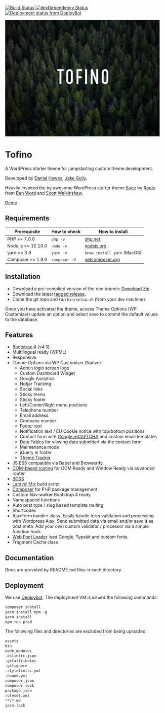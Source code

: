 [![Build Status](https://travis-ci.org/creativedotdesign/tofino.svg)](https://travis-ci.org/creativedotdesign/tofino) [![devDependency Status](https://david-dm.org/creativedotdesign/tofino/dev-status.svg)](https://david-dm.org/creativedotdesign/tofino#info=devDependencies) [![Deployment status from DeployBot](https://lambdacreatives.deploybot.com/badge/77558060036000/47551.svg)](http://deploybot.com)

<img src="https://raw.githubusercontent.com/creativedotdesign/tofino/master/screenshot.png" alt="Tofino" width="500">

# Tofino

A WordPress starter theme for jumpstarting custom theme development.

Developed by [Daniel Hewes](https://github.com/danimalweb), [Jake Gully](https://github.com/mrchimp).

Heavily inspired the by awesome WordPress starter theme [Sage](https://github.com/roots/sage) by [Roots](https://github.com/roots) from [Ben Word](https://github.com/retlehs) and [Scott Walkinshaw](https://github.com/swalkinshaw).

[Demo](http://tofino.lambdacreatives.com)

## Requirements

| Prerequisite              | How to check  | How to install                                  |
| ------------------------- | ------------- | ----------------------------------------------- |
| PHP >= 7.0.0              | `php -v`      | [php.net](http://php.net/manual/en/install.php) |
| Node.js >= 10.10.0        | `node -v`     | [nodejs.org](http://nodejs.org/)                |
| yarn >= 3.9               | `yarn -v`     | `brew install yarn` (MacOS)                     |
| Composer >= 1.9.0	        | `composer -V` | [getcomposer.org](http://getcomposer.org)       |

## Installation

* Download a pre-complied version of the dev branch: [Download Zip](http://tofino.lambdacreatives.com/tofino.zip).
* Download the latest [tagged release](https://github.com/creativedotdesign/tofino/releases).
* Clone the git repo and run `bin/setup.sh` (from your dev machine).

Once you have activated the theme, access Theme Options (WP Customizer) update an option and select save to commit the default values to the database.

## Features

* [Bootstrap 4](http://getbootstrap.com/) (v4.3)
* Multilingual ready (WPML)
* Responsive
* Theme Options via WP Customizer (Native)
	* Admin login screen logo
	* Custom Dashboard Widget
	* Google Analytics
	* Hotjar Tracking
	* Social links
	* Sticky menu
	* Sticky footer
	* Left/Center/Right menu positions
	* Telephone number
	* Email address
	* Company number
	* Footer text
	* Notification text / EU Cookie notice with top/bottom positions
	* Contact form with [Google reCAPTCHA](https://www.google.com/recaptcha) and custom email templates
	* Data Tables for viewing data submitted via the contact form
	* Maintenance mode
	* jQuery in footer
	* [Theme Tracker](https://github.com/lambdacreatives/tracker)
* JS ES6 compatible via Babel and Browserify.
* [DOM-based routing](http://goo.gl/EUTi53) for DOM Ready and Window Ready via advanced router
* [SCSS](http://sass-lang.com/)
* [Laravel Mix](https://laravel-mix.com/) build script
* [Composer](https://getcomposer.org/) for PHP package management
* Custom Nav-walker Bootstrap 4 ready
* Namespaced functions
* Auto post type / slug based template routing
* Shortcodes
* AjaxForm handler class. Easily handle form validation and processing with Wordpress Ajax. Send submitted data via email and/or save it as post meta. Add your own custom validator / processor via a simple function hook.
* [Web Font Loader](https://github.com/typekit/webfontloader) load Google, Typekit and custom fonts.
* Fragment Cache class

## Documentation

Docs are provided by README.md files in each directory.

## Deployment

We use [Deploybot](https://deploybot.com). The deployment VM is issued the following commands:

```
composer install
yarn install npm -g
yarn install
npm run prod
```

The following files and directories are excluded from being uploaded:

```
assets
bin
node_modules
.eslintrc.json
.gitattributes
.gitignore
.stylelintrc.yml
.hound.yml
composer.json
composer.lock
package.json
ruleset.xml
**/*.md
yarn.lock
```
